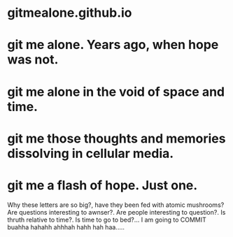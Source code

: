 # gitmealone.github.io
# git me alone. Years ago, when hope was not.
# git me alone in the void of space and time.
# git me those thoughts and memories dissolving in cellular media.
# git me a flash of hope. Just one.
Why these letters are so big?, have they been fed with atomic mushrooms?
Are questions interesting to awnser?. Are people interesting to question?.
Is thruth relative to time?. Is time to go to bed?...
I am going to COMMIT buahha hahahh ahhhah hahh hah haa.....
